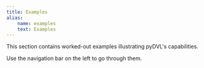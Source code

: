 ```yaml
---
title: Examples
alias: 
    name: examples
    text: Examples
---
```


This section contains worked-out examples illustrating pyDVL's capabilities.

Use the navigation bar on the left to go through them.
